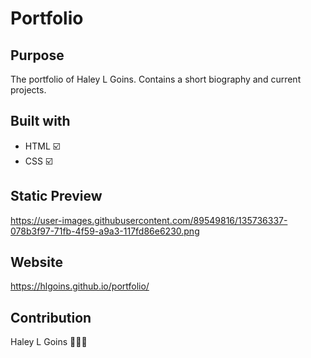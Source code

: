 # Portfolio

## Purpose
The portfolio of Haley L Goins. Contains a short biography and current projects.

## Built with
* HTML ☑️
* CSS ☑️

## Static Preview
https://user-images.githubusercontent.com/89549816/135736337-078b3f97-71fb-4f59-a9a3-117fd86e6230.png

## Website
https://hlgoins.github.io/portfolio/

## Contribution
Haley L Goins 🙇🏾‍♀️
